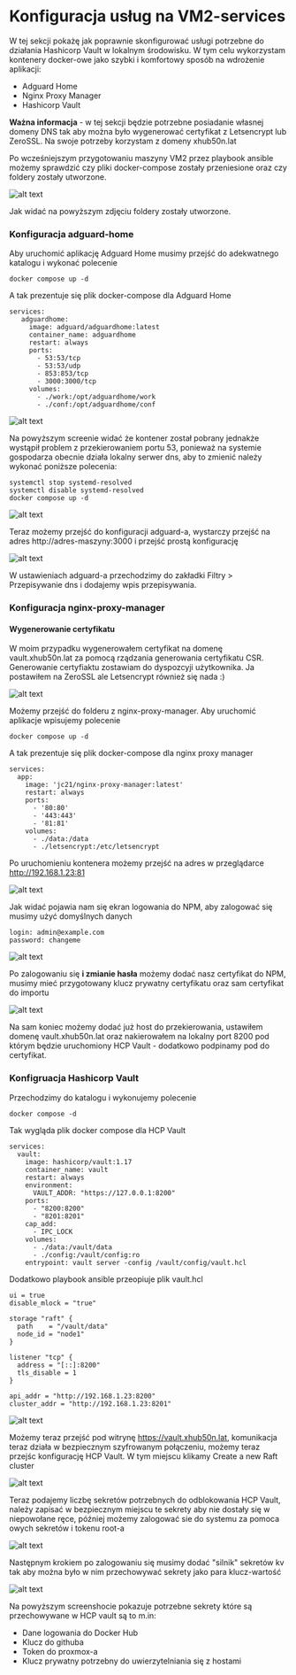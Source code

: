 # Konfiguracja usług na VM2-services

W tej sekcji pokażę jak poprawnie skonfigurować usługi potrzebne do działania Hashicorp Vault w lokalnym środowisku. W tym celu wykorzystam kontenery docker-owe jako szybki i komfortowy sposób na wdrożenie aplikacji:
 - Adguard Home
 - Nginx Proxy Manager
 - Hashicorp Vault

**Ważna informacja** - w tej sekcji będzie potrzebne posiadanie własnej domeny DNS tak aby można było wygenerować certyfikat z Letsencrypt lub ZeroSSL. Na swoje potrzeby korzystam z domeny xhub50n.lat

Po wcześniejszym przygotowaniu maszyny VM2 przez playbook ansible możemy sprawdzić czy pliki docker-compose zostały przeniesione oraz czy foldery zostały utworzone.

![alt text](./images/check-docker.png)

Jak widać na powyższym zdjęciu foldery zostały utworzone.

### Konfiguracja adguard-home

Aby uruchomić aplikację Adguard Home musimy przejść do adekwatnego katalogu i wykonać polecenie 

```
docker compose up -d
```

A tak prezentuje się plik docker-compose dla Adguard Home

```
services:
   adguardhome:
     image: adguard/adguardhome:latest
     container_name: adguardhome
     restart: always
     ports:
       - 53:53/tcp
       - 53:53/udp
       - 853:853/tcp
       - 3000:3000/tcp
     volumes:
       - ./work:/opt/adguardhome/work
       - ./conf:/opt/adguardhome/conf
```

![alt text](./images/adguard-error.png)

Na powyższym screenie widać że kontener został pobrany jednakże wystąpił problem z przekierowaniem portu 53, ponieważ na systemie gospodarza obecnie działa lokalny serwer dns, aby to zmienić należy wykonać poniższe polecenia:

```
systemctl stop systemd-resolved
systemctl disable systemd-resolved
docker compose up -d
```

![alt text](./images/adguard-home.png)


Teraz możemy przejść do konfiguracji adguard-a, wystarczy przejść na adres http://adres-maszyny:3000 i przejść prostą konfigurację


![alt text](./images/dns-rewrite.png)

W ustawieniach adguard-a przechodzimy do zakładki Filtry > Przepisywanie dns i dodajemy wpis przepisywania. 

### Konfiguracja nginx-proxy-manager

#### Wygenerowanie certyfikatu

W moim przypadku wygenerowałem certyfikat na domenę vault.xhub50n.lat za pomocą rządzania generowania certyfikatu CSR. Generowanie certyfiaktu zostawiam do dyspozcyji użytkownika. Ja postawiłem na ZeroSSL ale Letsencrypt również się nada :)

![alt text](./images/zerossl-cert.png)


Możemy przejść do folderu z nginx-proxy-manager. Aby uruchomić aplikacje wpisujemy polecenie 

```
docker compose up -d
```

A tak prezentuje się plik docker-compose dla nginx proxy manager

```
services:
  app:
    image: 'jc21/nginx-proxy-manager:latest'
    restart: always
    ports:
      - '80:80'
      - '443:443'
      - '81:81'
    volumes:
      - ./data:/data
      - ./letsencrypt:/etc/letsencrypt
```

Po uruchomieniu kontenera możemy przejść na adres w przeglądarce http://192.168.1.23:81 

![alt text](npm-conf.png)

Jak widać pojawia nam się ekran logowania do NPM, aby zalogować się musimy użyć domyślnych danych
```
login: admin@example.com
password: changeme
```

![alt text](./images/add-cert.png)

Po zalogowaniu się **i zmianie hasła** możemy dodać nasz certyfikat do NPM, musimy mieć przygotowany klucz prywatny certyfikatu oraz sam certyfikat do importu

![alt text](./images/add-host.png)

Na sam koniec możemy dodać już host do przekierowania, ustawiłem domenę vault.xhub50n.lat oraz nakierowałem na lokalny port 8200 pod którym będzie uruchomiony HCP Vault - dodatkowo podpinamy pod do certyfikat.

### Konfigruacja Hashicorp Vault

Przechodzimy do katalogu i wykonujemy polecenie 

```
docker compose -d
```

Tak wygląda plik docker compose dla HCP Vault

```
services:
  vault:
    image: hashicorp/vault:1.17
    container_name: vault
    restart: always
    environment:
      VAULT_ADDR: "https://127.0.0.1:8200"
    ports:
      - "8200:8200"
      - "8201:8201"
    cap_add:
      - IPC_LOCK
    volumes:
      - ./data:/vault/data
      - ./config:/vault/config:ro
    entrypoint: vault server -config /vault/config/vault.hcl
```

Dodatkowo playbook ansible przeopiuje plik vault.hcl

```
ui = true
disable_mlock = "true"

storage "raft" {
  path    = "/vault/data"
  node_id = "node1"
}

listener "tcp" {
  address = "[::]:8200"
  tls_disable = 1
}

api_addr = "http://192.168.1.23:8200"
cluster_addr = "http://192.168.1.23:8201"
```

![alt text](./images/vault-init.png)

Możemy teraz przejść pod witrynę https://vault.xhub50n.lat, komunikacja teraz działa w bezpiecznym szyfrowanym połączeniu, możemy teraz przejśc konfigurację HCP Vault. W tym miejscu klikamy Create a new Raft cluster

![alt text](./images/create-vault-token.png)

Teraz podajemy liczbę sekretów potrzebnych do odblokowania HCP Vault, należy zapisać w bezpiecznym miejscu te sekrety aby nie dostały się w niepowołane ręce, później możemy zalogować sie do systemu za pomoca owych sekretów i tokenu root-a

![alt text](./images/add-kv.png)

Następnym krokiem po zalogowaniu się musimy dodać "silnik" sekretów kv tak aby można było w nim przechowywać sekrety jako para klucz-wartość


![alt text](./images/create-secrets.png)

Na powyższym screenshocie pokazuje potrzebne sekrety które są przechowywane w HCP vault są to m.in:
 - Dane logowania do Docker Hub
 - Klucz do githuba
 - Token do proxmox-a
 - Klucz prywatny potrzebny do uwierzytelniania się z hostami